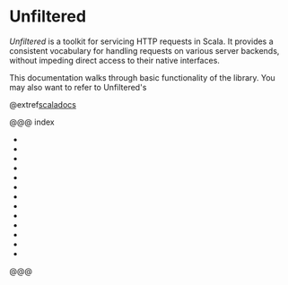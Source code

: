 Unfiltered
==========

*Unfiltered* is a toolkit for servicing HTTP requests in Scala. It
 provides a consistent vocabulary for handling requests on various
 server backends, without impeding direct access to their native
 interfaces.

This documentation walks through basic functionality of the
library. You may also want to refer to Unfiltered's

@extref[scaladocs](unidoc:unfiltered/index)

@@@ index

* [ ](01.md)
* [ ](02.md)
* [ ](03.md)
* [ ](04.md)
* [ ](05.md)
* [ ](06/00.md)
* [ ](07/00.md)
* [ ](08/00.md)
* [ ](09/00.md)
* [ ](10/00.md)
* [ ](11.md)
* [ ](12.md)
* [ ](99.md)

@@@
